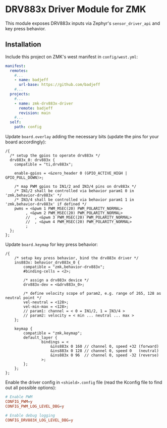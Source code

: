 # DRV883x Driver Module for ZMK

This module exposes DRV883x inputs via Zephyr's `sensor_driver_api` and key press behavior.

## Installation

Include this project on ZMK's west manifest in `config/west.yml`:

```yml
manifest:
  remotes:
    #...
    - name: badjeff
      url-base: https://github.com/badjeff
    #...
  projects:
    #...
    - name: zmk-drv883x-driver
      remote: badjeff
      revision: main
    #...
  self:
    path: config
```

Update `board.overlay` adding the necessary bits (update the pins for your board accordingly):

```dts
/{
  /* setup the gpios to operate drv883x */
  drv883x_0: drv883x {
    compatible = "ti,drv883x";

    enable-gpios = <&zero_header 0 (GPIO_ACTIVE_HIGH | GPIO_PULL_DOWN)>;

    /* map PWM gpios to IN1/2 and IN3/4 pins on drv883x */
    /* IN1/2 shall be controlled via behavior param1 0 in 'zmk,behavior-drv883x' */
    /* IN3/4 shall be controlled via behavior param1 1 in 'zmk,behavior-drv883x' if defined */
    pwms = <&pwm 1 PWM_MSEC(20) PWM_POLARITY_NORMAL>
         , <&pwm 2 PWM_MSEC(20) PWM_POLARITY_NORMAL>
         //  , <&pwm 3 PWM_MSEC(20) PWM_POLARITY_NORMAL>
         //  , <&pwm 4 PWM_MSEC(20) PWM_POLARITY_NORMAL>
         ;
  };
};
```

Update `board.keymap` for key press behavior:

```keymap
/{
    /* setup key press behavior, bind the drv883x driver */
    ins883x: behavior_drv883x_0 {
        compatible = "zmk,behavior-drv883x";
        #binding-cells = <2>;

        /* assign a drv883x device */
        drv883x-dev = <&drv883x_0>;

        /* define velocity scope of param2, e.g. range of 265, 128 as neutral point */
        vel-neutral = <128>;
        vel-min-max = <128>;
        // param1: channel = < 0 = IN1/2, 1 = IN3/4 >
        // param2: velocity = < min ... neutral ... max >
    };

    keymap {
        compatible = "zmk,keymap";
        default_layer {
                bindings = <
                    &ins883x 0 160 // channel 0, speed +32 (forward)
                    &ins883x 0 128 // channel 0, speed 0   (neutral)
                    &ins883x 0 96  // channel 0, speed -32 (reverse)
                >;
        };
    };
};
```

Enable the driver config in `<shield>.config` file (read the Kconfig file to find out all possible options):

```conf
# Enable PWM
CONFIG_PWM=y
CONFIG_PWM_LOG_LEVEL_DBG=y

# Enable debug logging
CONFIG_DRV883X_LOG_LEVEL_DBG=y
```
